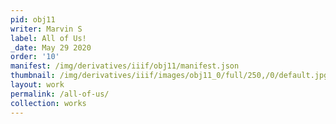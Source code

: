```yaml
---
pid: obj11
writer: Marvin S
label: All of Us!
_date: May 29 2020
order: '10'
manifest: /img/derivatives/iiif/obj11/manifest.json
thumbnail: /img/derivatives/iiif/images/obj11_0/full/250,/0/default.jpg
layout: work
permalink: /all-of-us/
collection: works
---
```

